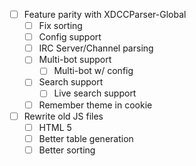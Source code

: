 - [ ] Feature parity with XDCCParser-Global
  - [ ] Fix sorting
  - [ ] Config support
  - [ ] IRC Server/Channel parsing
  - [ ] Multi-bot support
    - [ ] Multi-bot w/ config
  - [ ] Search support
    - [ ] Live search support
  - [ ] Remember theme in cookie
- [ ] Rewrite old JS files
  - [ ] HTML 5
  - [ ] Better table generation
  - [ ] Better sorting
